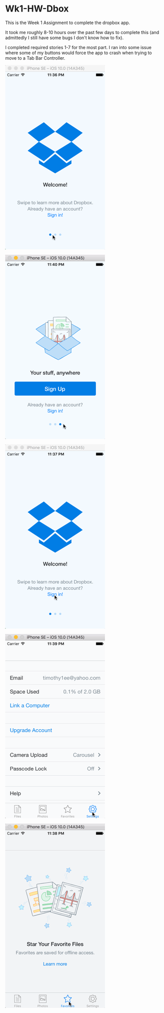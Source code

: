 # Wk1-HW-Dbox

This is the Week 1 Assignment to complete the dropbox app. 

It took me roughly 8-10 hours over the past few days to complete this (and admittedly I still have some bugs I don't know how to fix). 

I completed required stories 1-7 for the most part. I ran into some issue where some of my buttons would force the app to crash when trying to move to a Tab Bar Controller. 

![DBox1](Dbox1.gif)

![DBox1.1](Dbox1.1.gif)

![DBox2](Dbox2.gif)

![DBox3](Dbox3.gif)

![DBox4](Dbox4.gif)
